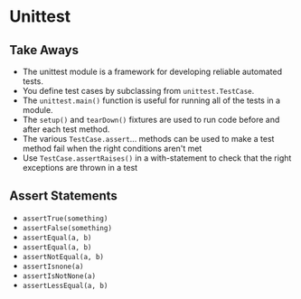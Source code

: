 # Unittest
## Take Aways  
* The unittest module is a framework for developing reliable automated tests.  
* You define test cases by subclassing from `unittest.TestCase`.
* The `unittest.main()` function is useful for running all of the tests in a module.
* The `setup()` and `tearDown()` fixtures are used to run code before and after each test method.
* The various `TestCase.assert`... methods can be used to make a test method fail when the right conditions aren't met
* Use `TestCase.assertRaises()` in a with-statement to check that the right exceptions are thrown in a test

## Assert Statements
  * `assertTrue(something)`
  * `assertFalse(something)`
  * `assertEqual(a, b)`
  * `assertEqual(a, b)`
  * `assertNotEqual(a, b)`
  * `assertIsnone(a)`
  * `assertIsNotNone(a)`
  * `assertLessEqual(a, b)`

